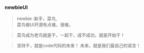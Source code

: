 ### newbieUI
>newbie :新手，菜鸟,  
>菜鸟做UI开源有点难，很难，   

>菜鸟成为老鸟就是干，一起干，成不成功，就是开始干！  

>坚持干，就是code代码的未来！
>未来，就是我们最自己的诺言！
